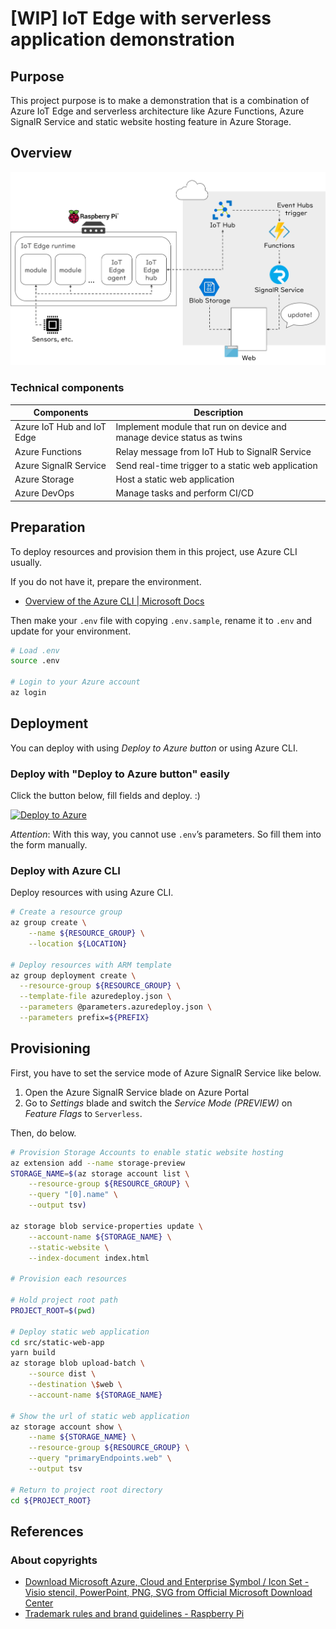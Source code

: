 # [WIP] IoT Edge with serverless application demonstration

## Purpose

This project purpose is to make a demonstration that is a combination of Azure IoT Edge and serverless architecture like Azure Functions, Azure SignalR Service and static website hosting feature in Azure Storage.

## Overview

![Overall design figure](./docs/images/20190126_watch-iot-edge-online_design-overall.png)

### Technical components

| Components | Description |
|------------|-------------|
| Azure IoT Hub and IoT Edge | Implement module that run on device and manage device status as twins |
| Azure Functions | Relay message from IoT Hub to SignalR Service |
| Azure SignalR Service | Send real-time trigger to a static web application |
| Azure Storage | Host a static web application |
| Azure DevOps | Manage tasks and perform CI/CD |

## Preparation

To deploy resources and provision them in this project, use Azure CLI usually.

If you do not have it, prepare the environment.

- [Overview of the Azure CLI \| Microsoft Docs](https://docs.microsoft.com/en-us/cli/azure/?view=azure-cli-latest)

Then make your `.env` file with copying `.env.sample`, rename it to `.env` and update for your environment.

```bash
# Load .env
source .env

# Login to your Azure account
az login
```

## Deployment

You can deploy with using _Deploy to Azure button_ or using Azure CLI.

### Deploy with "Deploy to Azure button" easily

Click the button below, fill fields and deploy. :)

[![Deploy to Azure](https://azuredeploy.net/deploybutton.svg)](https://deploy.azure.com/?repository=https://github.com/dzeyelid/iot-edge-with-serverless-demo?ptmpl=parameters.azuredeploy.json)

_Attention_: With this way, you cannot use `.env`’s parameters. So fill them into the form manually.

### Deploy with Azure CLI

Deploy resources with using Azure CLI.

```bash
# Create a resource group
az group create \
    --name ${RESOURCE_GROUP} \
    --location ${LOCATION}

# Deploy resources with ARM template
az group deployment create \
  --resource-group ${RESOURCE_GROUP} \
  --template-file azuredeploy.json \
  --parameters @parameters.azuredeploy.json \
  --parameters prefix=${PREFIX}
```

## Provisioning

First, you have to set the service mode of Azure SignalR Service like below.

1. Open the Azure SignalR Service blade on Azure Portal
1. Go to _Settings_ blade and switch the _Service Mode (PREVIEW)_ on _Feature Flags_ to `Serverless`.

Then, do below.

```bash
# Provision Storage Accounts to enable static website hosting
az extension add --name storage-preview
STORAGE_NAME=$(az storage account list \
    --resource-group ${RESOURCE_GROUP} \
    --query "[0].name" \
    --output tsv)

az storage blob service-properties update \
    --account-name ${STORAGE_NAME} \
    --static-website \
    --index-document index.html

# Provision each resources

# Hold project root path
PROJECT_ROOT=$(pwd)

# Deploy static web application
cd src/static-web-app
yarn build
az storage blob upload-batch \
    --source dist \
    --destination \$web \
    --account-name ${STORAGE_NAME}

# Show the url of static web application
az storage account show \
    --name ${STORAGE_NAME} \
    --resource-group ${RESOURCE_GROUP} \
    --query "primaryEndpoints.web" \
    --output tsv

# Return to project root directory
cd ${PROJECT_ROOT}
```

## References

### About copyrights

- [Download Microsoft Azure, Cloud and Enterprise Symbol / Icon Set - Visio stencil, PowerPoint, PNG, SVG from Official Microsoft Download Center](https://www.microsoft.com/en-us/download/details.aspx?id=41937)
- [Trademark rules and brand guidelines - Raspberry Pi](https://www.raspberrypi.org/trademark-rules/)